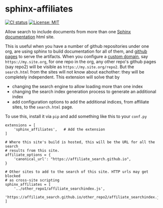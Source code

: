 # sphinx-affiliates

[![CI status](https://github.com/mattip/sphinx-affiliates/workflows/Tests/badge.svg)](https://github.com/mattip/sphinx-affiliates/actions)
[![License: MIT](https://img.shields.io/badge/License-MIT-yellow.svg)](https://opensource.org/licenses/MIT)


Allow search to include documents from more than one [Sphinx
documentation](http://www.sphinx-doc.org) html site.

This is useful when
you have a number of github repositories under one org, are using sphinx
to build documentation for all of them, and [github
pages](https://pages.github.com/) to serve the artifacts. When you configure
a [custom domain](https://docs.github.com/en/github/working-with-github-pages/about-custom-domains-and-github-pages),
say `https://my.site.org`, for one repo in the org, any other repo's github pages
(say repo2) will be visible as `https://my.site.org/repo2`. But the
`search.html` from the sites will not know about eachother: they will be
completely independent. This extension will solve that by
- changing the search engine to allow loading more than one index
- changing the search index generation process to generate an additional index
- add configuration options to add the additional indices, from affiliate
  sites, to the `search.html` page.


To use this, install it via `pip` and add something like this to your `conf.py`
```
extensions = [
    'sphinx_affiliates',   # Add the extension
]

# Where this site's build is hosted, this will be the URL for all the search
# results from this site.
affiliate_options = {
    'canonical_url': "https://affiliate_search.github.io",
}

# Other sites to add to the search of this site. HTTP urls may get blocked
# as cross-site scripting
sphinx_affiliates = [
    '../other_repo1/affiliate_searchindex.js',
    'https://affiliate_search.github.io/other_repo2/affiliate_searchindex.js',
]
```
